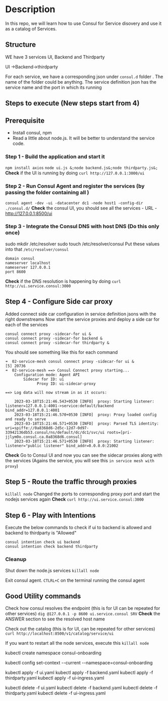 # Description

In this repo, we will learn how to use Consul for Service disovery and use it as a catalog of Services.

## Structure
WE have 3 services UI, Backend and Thirdparty

UI ->Backend->thirdparty

For each service, we have a corresponding json under `consul.d` folder . The name of the folder could be anything.
The service definition json has the service name and the port in which its running


## Steps to execute (New steps start from 4)

## Prerequisite 
- Install consul, npm
- Read a little about node.js. It will be better to understand the service code. 

### Step 1 - Build the application and start it
`npm install axios`
`node ui.js &;node backend.js&;node thirdparty.js&;`
**Check** if the UI is running by doing `curl http://127.0.0.1:3000/ui`

### Step 2 - Run Consul Agent and register the services (by passing the folder containing all ) 
`consul agent -dev -ui -datacenter dc1 -node host1 -config-dir ./consul.d/`
**Check** the consul UI, you should see all the services - URL - http://127.0.0.1:8500/ui

### Step 3 - Integrate the Consul DNS with host DNS (Do this only once)
sudo mkdir /etc/resolver
sudo touch /etc/resolver/consul
Put these values into that `/etc/resolver/consul`
```
domain consul
nameserver localhost
nameserver 127.0.0.1
port 8600
```
**Check** if the DNS resolution is happening by doing `curl http://ui.service.consul:3000`

## Step 4 - Configure Side car proxy
Added connect side car configuration in service definition jsons with the right downstreams
Now start the service proxies and deploy a side car for each of the services
```
consul connect proxy -sidecar-for ui &
consul connect proxy -sidecar-for backend &
consul connect proxy -sidecar-for thirdparty &
```

You should see something like this for each command
```
➜  02-service-mesh consul connect proxy -sidecar-for ui &
[5] 20736
➜  02-service-mesh ==> Consul Connect proxy starting...
    Configuration mode: Agent API
        Sidecar for ID: ui
              Proxy ID: ui-sidecar-proxy

==> Log data will now stream in as it occurs:

    2023-03-18T15:21:46.543+0530 [INFO]  proxy: Starting listener: listener=127.0.0.1:4001->service:default/backend bind_addr=127.0.0.1:4001
    2023-03-18T15:21:46.570+0530 [INFO]  proxy: Proxy loaded config and ready to serve
    2023-03-18T15:21:46.571+0530 [INFO]  proxy: Parsed TLS identity: uri=spiffe://0a8368d6-2d5c-12d7-0d97-33942136db53.consul/ns/default/dc/dc1/svc/ui roots=[pri-jjlym0o.consul.ca.0a8368d6.consul]
    2023-03-18T15:21:46.571+0530 [INFO]  proxy: Starting listener: listener="public listener" bind_addr=0.0.0.0:21002
```
**Check** Go to Consul UI and now you can see the sidecar proxies along with the services (Agains the service, you will see this `in service mesh with proxy`)

## Step 5 - Route the traffic through proxies
`killall node`
Changed the ports to corresponding proxy port and start the nodejs services again
**Check** `curl http://ui.service.consul:3000`

## Step 6 - Play with Intentions
Execute the below commands to check if ui to backend is allowed and backend to thirdparty is "Allowed"
```
consul intention check ui backend
consul intention check backend thirdparty
```



### Cleanup
Shut down the node.js services 
`killall node`

Exit consul agent. `CTLRL+C` on the terminal running the consul agent

## Good Utility commands

Check how consul resolves the endpoint (this is for UI can be repeated for other services)
`dig @127.0.0.1 -p 8600 ui.service.consul SRV`
**Check** the ANSWER section to see the resolved host name

Check out the catalog (this is for UI, can be repeated for other services)
`curl http://localhost:8500/v1/catalog/service/ui`

If you want to restart all the node services, execute this 
`killall node`









kubectl create namespace consul-onboarding


kubectl config set-context --current --namespace=consul-onboarding

kubectl apply -f ui.yaml 
kubectl apply -f backend.yaml 
kubectl apply -f thirdparty.yaml 
kubectl apply -f ui-ingress.yaml

kubectl delete -f ui.yaml
kubectl delete -f backend.yaml
kubectl delete -f thirdparty.yaml
kubectl delete -f ui-ingress.yaml